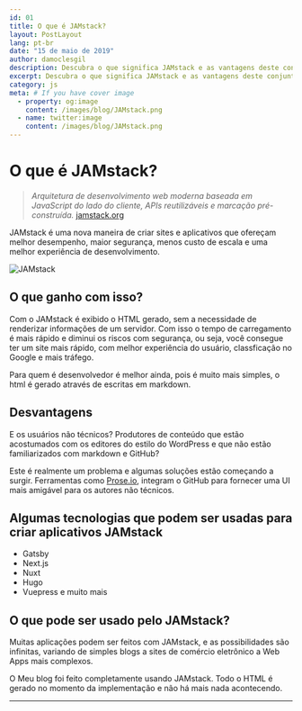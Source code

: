 ```yaml
---
id: 01
title: O que é JAMstack?
layout: PostLayout
lang: pt-br
date: "15 de maio de 2019"
author: damoclesgil
description: Descubra o que significa JAMstack e as vantagens deste conjunto de tecnologias
excerpt: Descubra o que significa JAMstack e as vantagens deste conjunto de tecnologias
category: js
meta: # If you have cover image
  - property: og:image
    content: /images/blog/JAMstack.png
  - name: twitter:image
    content: /images/blog/JAMstack.png
---
```


# O que é JAMstack?

> _Arquitetura de desenvolvimento web moderna baseada em JavaScript do lado do cliente, APIs reutilizáveis e marcação pré-construída._ [jamstack.org](https://jamstack.org/)

JAMstack é uma nova maneira de criar sites e aplicativos que ofereçam melhor desempenho, maior segurança, menos custo de escala e uma melhor experiência de desenvolvimento.

![JAMstack](/images/blog/JAMstack.png)

## O que ganho com isso?

Com o JAMstack é exibido o HTML gerado, sem a necessidade de renderizar informações de um servidor. Com isso o tempo de carregamento é mais rápido e diminui os riscos com segurança, ou seja, você consegue ter um site mais rápido, com melhor experiência do usuário, classficação no Google e mais tráfego.

Para quem é desenvolvedor é melhor ainda, pois é muito mais simples, o html é gerado através de escritas em markdown.

## Desvantagens

E os usuários não técnicos? Produtores de conteúdo que estão acostumados com os editores do estilo do WordPress e que não estão familiarizados com markdown e GitHub?

Este é realmente um problema e algumas soluções estão começando a surgir. Ferramentas como [Prose.io](https://prose.io), integram o GitHub para fornecer uma UI mais amigável para os autores não técnicos.

## Algumas tecnologias que podem ser usadas para criar aplicativos JAMstack

- Gatsby
- Next.js
- Nuxt
- Hugo
- Vuepress e muito mais

## O que pode ser usado pelo JAMstack?

Muitas aplicações podem ser feitos com JAMstack, e as possibilidades são infinitas, variando de simples blogs a sites de comércio eletrônico a Web Apps mais complexos.

O Meu blog foi feito completamente usando JAMstack. Todo o HTML é gerado no momento da implementação e não há mais nada acontecendo.

---
